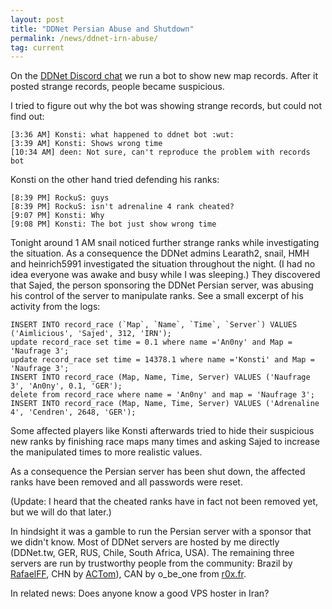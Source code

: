 ```yaml
---
layout: post
title: "DDNet Persian Abuse and Shutdown"
permalink: /news/ddnet-irn-abuse/
tag: current
---
```


On the [DDNet Discord chat](https://ddnet.tw/discord) we run a bot to show new map records. After it posted strange records, people became suspicious.

I tried to figure out why the bot was showing strange records, but could not find out:

    [3:36 AM] Konsti: what happened to ddnet bot :wut:
    [3:39 AM] Konsti: Shows wrong time
    [10:34 AM] deen: Not sure, can't reproduce the problem with records bot

Konsti on the other hand tried defending his ranks:

    [8:39 PM] RockuS: guys
    [8:39 PM] RockuS: isn't adrenaline 4 rank cheated?
    [9:07 PM] Konsti: Why
    [9:08 PM] Konsti: The bot just show wrong time

Tonight around 1 AM snail noticed further strange ranks while investigating the situation. As a consequence the DDNet admins Learath2, snail, HMH and heinrich5991 investigated the situation throughout the night. (I had no idea everyone was awake and busy while I was sleeping.) They discovered that Sajed, the person sponsoring the DDNet Persian server, was abusing his control of the server to manipulate ranks. See a small excerpt of his activity from the logs:

    INSERT INTO record_race (`Map`, `Name`, `Time`, `Server`) VALUES ('Aimlicious', 'Sajed', 312, 'IRN');
    update record_race set time = 0.1 where name ='An0ny' and Map = 'Naufrage 3';
    update record_race set time = 14378.1 where name ='Konsti' and Map = 'Naufrage 3';
    INSERT INTO record_race (Map, Name, Time, Server) VALUES ('Naufrage 3', 'An0ny', 0.1, 'GER');
    delete from record_race where name = 'An0ny' and map = 'Naufrage 3';
    INSERT INTO record_race (Map, Name, Time, Server) VALUES ('Adrenaline 4', 'Cendren', 2648, 'GER');

Some affected players like Konsti afterwards tried to hide their suspicious new ranks by finishing race maps many times and asking Sajed to increase the manipulated times to more realistic values.

As a consequence the Persian server has been shut down, the affected ranks have been removed and all passwords were reset.

(Update: I heard that the cheated ranks have in fact not been removed yet, but we will do that later.)

In hindsight it was a gamble to run the Persian server with a sponsor that we didn't know. Most of DDNet servers are hosted by me directly (DDNet.tw, GER, RUS, Chile, South Africa, USA). The remaining three servers are run by trustworthy people from the community: Brazil by [RafaelFF](https://github.com/rffontenelle), CHN by [ACTom](https://github.com/ACTom)), CAN by o\_be\_one from [r0x.fr](https://r0x.fr/).

In related news: Does anyone know a good VPS hoster in Iran?
